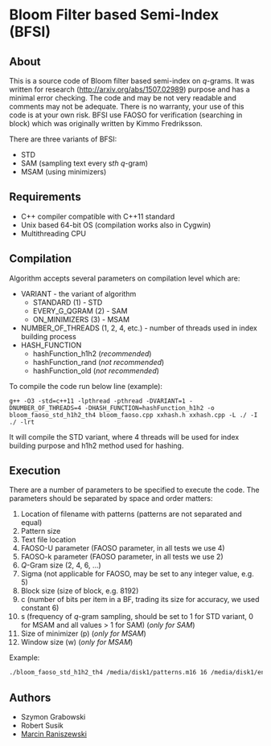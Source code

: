 # Bloom Filter based Semi-Index (BFSI)

## About

This is a source code of Bloom filter based semi-index on *q*-grams. It was written for research (http://arxiv.org/abs/1507.02989) purpose and has a minimal error checking. The code and may be not very readable and comments may not be adequate. There is no warranty, your use of this code is at your own risk. BFSI use FAOSO for verification (searching in block) which was originally written by Kimmo Fredriksson.

There are three variants of BFSI:
* STD
* SAM (sampling text every s*th* *q*-gram)
* MSAM (using minimizers)

## Requirements

* C++ compiler compatible with C++11 standard
* Unix based 64-bit OS (compilation works also in Cygwin)
* Multithreading CPU



## Compilation

Algorithm accepts several parameters on compilation level which are:
* VARIANT - the variant of algorithm
  * STANDARD (1) - STD
  * EVERY_G_QGRAM (2) - SAM
  * ON_MINIMIZERS (3) - MSAM
* NUMBER_OF_THREADS (1, 2, 4, etc.) - number of threads used in index building process
* HASH_FUNCTION
  * hashFunction_h1h2 (*recommended*)
  * hashFunction_rand (*not recommended*)
  * hashFunction_old (*not recommended*)

To compile the code run below line (example):

```shell
g++ -O3 -std=c++11 -lpthread -pthread -DVARIANT=1 -DNUMBER_OF_THREADS=4 -DHASH_FUNCTION=hashFunction_h1h2 -o bloom_faoso_std_h1h2_th4 bloom_faoso.cpp xxhash.h xxhash.cpp -L ./ -I ./ -lrt 
```

It will compile the STD variant, where 4 threads will be used for index building purpose and h1h2 method used for hashing.


## Execution

There are a number of parameters to be specified to execute the code. The parameters should be separated by space and order matters:

1. Location of filename with patterns (patterns are not separated and equal)
2. Pattern size
3. Text file location
4. FAOSO-U parameter (FAOSO parameter, in all tests we use 4)
5. FAOSO-k parameter (FAOSO parameter, in all tests we use 2)
6. *Q*-Gram size (2, 4, 6, ...)
7. Sigma (not applicable for FAOSO, may be set to any integer value, e.g. 5)
8. Block size (size of block, e.g. 8192)
9. c (number of bits per item in a BF, trading its size for accuracy, we used constant 6)
10. s (frequency of *q*-gram sampling, should be set to 1 for STD variant, 0 for MSAM and all values > 1 for SAM) (*only for SAM*)
11. Size of minimizer (p) (*only for MSAM*)
12. Window size (w) (*only for MSAM*)

Example:
```bash
./bloom_faoso_std_h1h2_th4 /media/disk1/patterns.m16 16 /media/disk1/english.200MB 8 2 6 5 8192 6 1 0 0
```

## Authors

* Szymon Grabowski
* Robert Susik
* [Marcin Raniszewski](https://github.com/mranisz)
